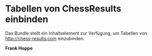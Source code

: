 # Tabellen von ChessResults einbinden

Das Bundle stellt ein Inhaltselement zur Verfügung, um Tabellen von http://chess-results.com einzubinden.

**Frank Hoppe**
